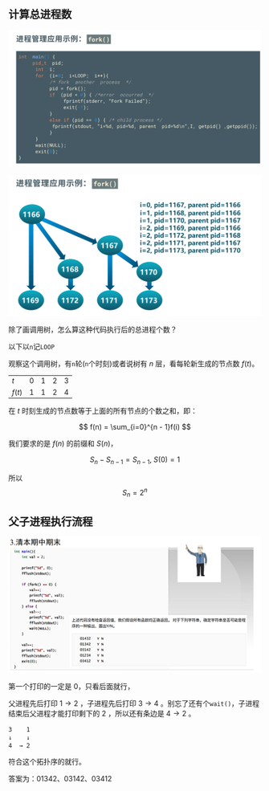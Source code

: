 ## 计算总进程数

![img](img/1.png)

![img](img/2.png)

除了画调用树，怎么算这种代码执行后的总进程个数？

以下以`n`记`LOOP`

观察这个调用树，有`n`轮(`n`个时刻)或者说树有 $n$ 层，看每轮新生成的节点数 $f(t)$。

|   |   |   |   |   |
| - | - | - | - | - |
| $t$ | 0 | 1 | 2 | 3 |
| $f(t)$ | 1 | 1 | 2 | 4 |

在 $t$ 时刻生成的节点数等于上面的所有节点的个数之和，即：

$$
f(n) = \sum_{i=0}^{n - 1}f(i)
$$

我们要求的是 $f(n)$ 的前缀和 $S(n)$，

$$
S_{n} - S_{n - 1} = S_{n - 1}, \ S(0) = 1
$$

所以 $$S_n = 2^n$$

## 父子进程执行流程

![img](img/3.png)

第一个打印的一定是 $0$，只看后面就行，

父进程先后打印 $1 \rightarrow 2$ ，子进程先后打印 $3 \rightarrow 4$ 。别忘了还有个`wait()`，子进程结束后父进程才能打印剩下的 $2$ ，所以还有条边是 $4 \rightarrow 2$ 。

```
3    1
↓    ↓
4  → 2
```

符合这个拓扑序的就行。

答案为：01342、03142、03412